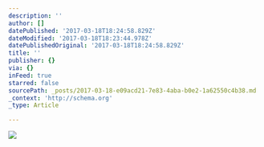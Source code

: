 ```yaml
---
description: ''
author: []
datePublished: '2017-03-18T18:24:58.829Z'
dateModified: '2017-03-18T18:23:44.978Z'
datePublishedOriginal: '2017-03-18T18:24:58.829Z'
title: ''
publisher: {}
via: {}
inFeed: true
starred: false
sourcePath: _posts/2017-03-18-e09acd21-7e83-4aba-b0e2-1a62550c4b38.md
_context: 'http://schema.org'
_type: Article

---
```

![](https://the-grid-user-content.s3-us-west-2.amazonaws.com/f8addabe-1a35-4677-982c-6cee8206e848.jpg)